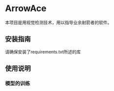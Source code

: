 # ArrowAce

本项目是用视觉检测技术，用以指导业余射箭者的软件。

## **安装指南**

请确保安装了requirements.txt所述的库

## **使用说明**





### 模型的训练







